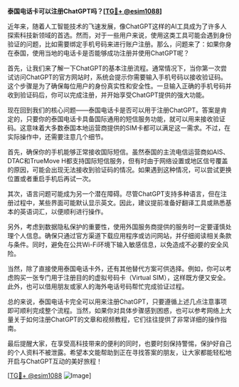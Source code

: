 **泰国电话卡可以注册ChatGPT吗？[[TG💪+ @esim1088](https://t.me/s/donk511)]**

近年来，随着人工智能技术的飞速发展，像ChatGPT这样的AI工具成为了许多人探索科技新领域的首选。然而，对于一些用户来说，使用这类工具可能会遇到身份验证的问题，比如需要绑定手机号码来进行账户注册。那么，问题来了：如果你身在泰国，使用当地的电话卡是否能够成功注册并使用ChatGPT呢？

首先，让我们来了解一下ChatGPT的基本注册流程。通常情况下，当你第一次尝试访问ChatGPT的官方网站时，系统会提示你需要输入手机号码以接收验证码。这个步骤是为了确保每位用户的身份真实性和安全性。一旦输入正确的手机号码并收到验证码后，你可以完成注册，并开始享受ChatGPT提供的强大功能。

现在回到我们的核心问题——泰国电话卡是否可以用于注册ChatGPT。答案是肯定的，只要你的泰国电话卡具备国际通用的短信服务功能，就可以用来接收验证码。这意味着大多数泰国本地运营商提供的SIM卡都可以满足这一需求。不过，在实际操作中，还需要注意几个细节。

首先，确保你的手机能够正常接收国际短信。虽然泰国的主流电信运营商如AIS、DTAC和TrueMove H都支持国际短信服务，但有时由于网络设置或地区信号覆盖的原因，可能会出现无法接收到验证码的情况。如果遇到这种情况，可以尝试更换位置或者重启手机后再试一次。

其次，语言问题可能成为另一个潜在障碍。尽管ChatGPT支持多种语言，但在注册过程中，某些界面可能默认显示英文。因此，建议提前准备好翻译工具或熟悉基本的英语词汇，以便顺利进行操作。

另外，考虑到数据隐私保护的重要性，使用外国服务商提供的服务时一定要谨慎处理个人信息。确保只通过官方渠道下载应用程序或访问网站，并仔细阅读相关条款与条件。同时，避免在公共Wi-Fi环境下输入敏感信息，以免造成不必要的安全风险。

当然，除了直接使用泰国电话卡外，还有其他替代方案可供选择。例如，你可以考虑购买一张专门用于注册目的的虚拟号码卡（Virtual SIM），这样既方便又安全。此外，也可以借用朋友或家人的海外电话号码帮忙完成验证过程。

总的来说，泰国电话卡完全可以用来注册ChatGPT，只要遵循上述几点注意事项即可顺利完成整个流程。当然，如果你对具体步骤感到困惑，也可以参考网络上大量关于如何注册ChatGPT的文章和视频教程，它们往往提供了非常详细的操作指南。

最后提醒大家，在享受高科技带来的便利的同时，也要时刻保持警惕，保护好自己的个人资料不被泄露。希望本文能帮助到正在寻找答案的朋友，让大家都能轻松地开启与ChatGPT互动的美好旅程！

[[TG💪+ @esim1088](https://t.me/s/esim1088) ![Image](https://i.postimg.cc/4NQfJmqS/Snipaste-2025-05-13-00-14-12.png)]